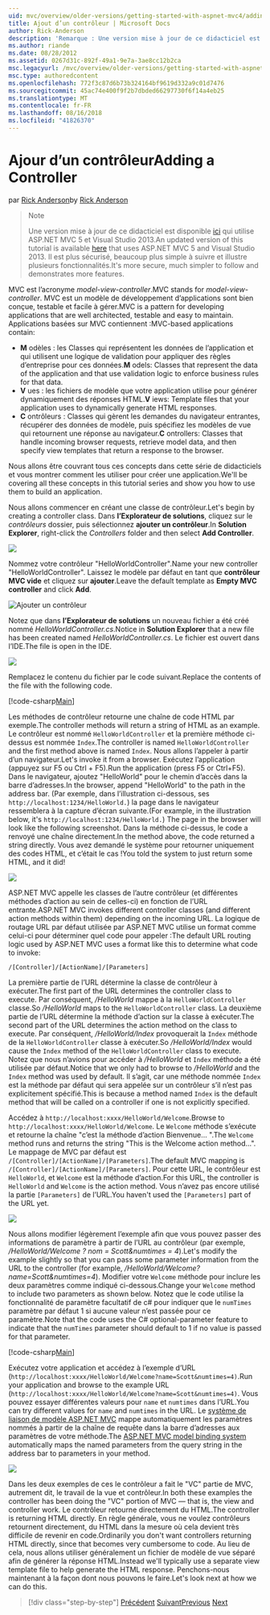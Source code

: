 ```yaml
---
uid: mvc/overview/older-versions/getting-started-with-aspnet-mvc4/adding-a-controller
title: Ajout d’un contrôleur | Microsoft Docs
author: Rick-Anderson
description: 'Remarque : Une version mise à jour de ce didacticiel est disponible ici qui utilise ASP.NET MVC 5 et Visual Studio 2013. Il est plus sécurisé, beaucoup plus simple à suivre et de démonstration...'
ms.author: riande
ms.date: 08/28/2012
ms.assetid: 0267d31c-892f-49a1-9e7a-3ae8cc12b2ca
msc.legacyurl: /mvc/overview/older-versions/getting-started-with-aspnet-mvc4/adding-a-controller
msc.type: authoredcontent
ms.openlocfilehash: 772f3c87d6b73b324164bf9619d332a9c01d7476
ms.sourcegitcommit: 45ac74e400f9f2b7dbded66297730f6f14a4eb25
ms.translationtype: MT
ms.contentlocale: fr-FR
ms.lasthandoff: 08/16/2018
ms.locfileid: "41826370"
---
```

<a name="adding-a-controller"></a><span data-ttu-id="25479-104">Ajour d’un contrôleur</span><span class="sxs-lookup"><span data-stu-id="25479-104">Adding a Controller</span></span>
====================
<span data-ttu-id="25479-105">par [Rick Anderson](https://github.com/Rick-Anderson)</span><span class="sxs-lookup"><span data-stu-id="25479-105">by [Rick Anderson](https://github.com/Rick-Anderson)</span></span>

> > [!NOTE]
> > <span data-ttu-id="25479-106">Une version mise à jour de ce didacticiel est disponible [ici](../../getting-started/introduction/getting-started.md) qui utilise ASP.NET MVC 5 et Visual Studio 2013.</span><span class="sxs-lookup"><span data-stu-id="25479-106">An updated version of this tutorial is available [here](../../getting-started/introduction/getting-started.md) that uses ASP.NET MVC 5 and Visual Studio 2013.</span></span> <span data-ttu-id="25479-107">Il est plus sécurisé, beaucoup plus simple à suivre et illustre plusieurs fonctionnalités.</span><span class="sxs-lookup"><span data-stu-id="25479-107">It's more secure, much simpler to follow and demonstrates more features.</span></span>


<span data-ttu-id="25479-108">MVC est l’acronyme *model-view-controller*.</span><span class="sxs-lookup"><span data-stu-id="25479-108">MVC stands for *model-view-controller*.</span></span> <span data-ttu-id="25479-109">MVC est un modèle de développement d’applications sont bien conçue, testable et facile à gérer.</span><span class="sxs-lookup"><span data-stu-id="25479-109">MVC is a pattern for developing applications that are well architected, testable and easy to maintain.</span></span> <span data-ttu-id="25479-110">Applications basées sur MVC contiennent :</span><span class="sxs-lookup"><span data-stu-id="25479-110">MVC-based applications contain:</span></span>

- <span data-ttu-id="25479-111">**M** odèles : les Classes qui représentent les données de l’application et qui utilisent une logique de validation pour appliquer des règles d’entreprise pour ces données.</span><span class="sxs-lookup"><span data-stu-id="25479-111">**M** odels: Classes that represent the data of the application and that use validation logic to enforce business rules for that data.</span></span>
- <span data-ttu-id="25479-112">**V** ues : les fichiers de modèle que votre application utilise pour générer dynamiquement des réponses HTML.</span><span class="sxs-lookup"><span data-stu-id="25479-112">**V** iews: Template files that your application uses to dynamically generate HTML responses.</span></span>
- <span data-ttu-id="25479-113">**C** ontrôleurs : Classes qui gèrent les demandes du navigateur entrantes, récupérer des données de modèle, puis spécifiez les modèles de vue qui retournent une réponse au navigateur.</span><span class="sxs-lookup"><span data-stu-id="25479-113">**C** ontrollers: Classes that handle incoming browser requests, retrieve model data, and then specify view templates that return a response to the browser.</span></span>

<span data-ttu-id="25479-114">Nous allons être couvrant tous ces concepts dans cette série de didacticiels et vous montrer comment les utiliser pour créer une application.</span><span class="sxs-lookup"><span data-stu-id="25479-114">We'll be covering all these concepts in this tutorial series and show you how to use them to build an application.</span></span>

<span data-ttu-id="25479-115">Nous allons commencer en créant une classe de contrôleur.</span><span class="sxs-lookup"><span data-stu-id="25479-115">Let's begin by creating a controller class.</span></span> <span data-ttu-id="25479-116">Dans **l’Explorateur de solutions**, cliquez sur le *contrôleurs* dossier, puis sélectionnez **ajouter un contrôleur**.</span><span class="sxs-lookup"><span data-stu-id="25479-116">In **Solution Explorer**, right-click the *Controllers* folder and then select **Add Controller**.</span></span>

![](adding-a-controller/_static/image1.png)

<span data-ttu-id="25479-117">Nommez votre contrôleur &quot;HelloWorldController&quot;.</span><span class="sxs-lookup"><span data-stu-id="25479-117">Name your new controller &quot;HelloWorldController&quot;.</span></span> <span data-ttu-id="25479-118">Laissez le modèle par défaut en tant que **contrôleur MVC vide** et cliquez sur **ajouter**.</span><span class="sxs-lookup"><span data-stu-id="25479-118">Leave the default template as **Empty MVC controller** and click **Add**.</span></span>

![Ajouter un contrôleur](adding-a-controller/_static/image2.png)

<span data-ttu-id="25479-120">Notez que dans **l’Explorateur de solutions** un nouveau fichier a été créé nommé *HelloWorldController.cs*.</span><span class="sxs-lookup"><span data-stu-id="25479-120">Notice in **Solution Explorer** that a new file has been created named *HelloWorldController.cs*.</span></span> <span data-ttu-id="25479-121">Le fichier est ouvert dans l’IDE.</span><span class="sxs-lookup"><span data-stu-id="25479-121">The file is open in the IDE.</span></span>

![](adding-a-controller/_static/image3.png)

<span data-ttu-id="25479-122">Remplacez le contenu du fichier par le code suivant.</span><span class="sxs-lookup"><span data-stu-id="25479-122">Replace the contents of the file with the following code.</span></span>

[!code-csharp[Main](adding-a-controller/samples/sample1.cs)]

<span data-ttu-id="25479-123">Les méthodes de contrôleur retourne une chaîne de code HTML par exemple.</span><span class="sxs-lookup"><span data-stu-id="25479-123">The controller methods will return a string of HTML as an example.</span></span> <span data-ttu-id="25479-124">Le contrôleur est nommé `HelloWorldController` et la première méthode ci-dessus est nommée `Index`.</span><span class="sxs-lookup"><span data-stu-id="25479-124">The controller is named `HelloWorldController` and the first method above is named `Index`.</span></span> <span data-ttu-id="25479-125">Nous allons l’appeler à partir d’un navigateur.</span><span class="sxs-lookup"><span data-stu-id="25479-125">Let's invoke it from a browser.</span></span> <span data-ttu-id="25479-126">Exécutez l’application (appuyez sur F5 ou Ctrl + F5).</span><span class="sxs-lookup"><span data-stu-id="25479-126">Run the application (press F5 or Ctrl+F5).</span></span> <span data-ttu-id="25479-127">Dans le navigateur, ajoutez &quot;HelloWorld&quot; pour le chemin d’accès dans la barre d’adresses.</span><span class="sxs-lookup"><span data-stu-id="25479-127">In the browser, append &quot;HelloWorld&quot; to the path in the address bar.</span></span> <span data-ttu-id="25479-128">(Par exemple, dans l’illustration ci-dessous, ses `http://localhost:1234/HelloWorld.`) la page dans le navigateur ressemblera à la capture d’écran suivante.</span><span class="sxs-lookup"><span data-stu-id="25479-128">(For example, in the illustration below, it's `http://localhost:1234/HelloWorld.`) The page in the browser will look like the following screenshot.</span></span> <span data-ttu-id="25479-129">Dans la méthode ci-dessus, le code a renvoyé une chaîne directement.</span><span class="sxs-lookup"><span data-stu-id="25479-129">In the method above, the code returned a string directly.</span></span> <span data-ttu-id="25479-130">Vous avez demandé le système pour retourner uniquement des codes HTML, et c’était le cas !</span><span class="sxs-lookup"><span data-stu-id="25479-130">You told the system to just return some HTML, and it did!</span></span>

![](adding-a-controller/_static/image4.png)

<span data-ttu-id="25479-131">ASP.NET MVC appelle les classes de l’autre contrôleur (et différentes méthodes d’action au sein de celles-ci) en fonction de l’URL entrante.</span><span class="sxs-lookup"><span data-stu-id="25479-131">ASP.NET MVC invokes different controller classes (and different action methods within them) depending on the incoming URL.</span></span> <span data-ttu-id="25479-132">La logique de routage URL par défaut utilisée par ASP.NET MVC utilise un format comme celui-ci pour déterminer quel code pour appeler :</span><span class="sxs-lookup"><span data-stu-id="25479-132">The default URL routing logic used by ASP.NET MVC uses a format like this to determine what code to invoke:</span></span>

`/[Controller]/[ActionName]/[Parameters]`

<span data-ttu-id="25479-133">La première partie de l’URL détermine la classe de contrôleur à exécuter.</span><span class="sxs-lookup"><span data-stu-id="25479-133">The first part of the URL determines the controller class to execute.</span></span> <span data-ttu-id="25479-134">Par conséquent, */HelloWorld* mappe à la `HelloWorldController` classe.</span><span class="sxs-lookup"><span data-stu-id="25479-134">So */HelloWorld* maps to the `HelloWorldController` class.</span></span> <span data-ttu-id="25479-135">La deuxième partie de l’URL détermine la méthode d’action sur la classe à exécuter.</span><span class="sxs-lookup"><span data-stu-id="25479-135">The second part of the URL determines the action method on the class to execute.</span></span> <span data-ttu-id="25479-136">Par conséquent, */HelloWorld/Index* provoquerait la `Index` méthode de la `HelloWorldController` classe à exécuter.</span><span class="sxs-lookup"><span data-stu-id="25479-136">So */HelloWorld/Index* would cause the `Index` method of the `HelloWorldController` class to execute.</span></span> <span data-ttu-id="25479-137">Notez que nous n’avions pour accéder à */HelloWorld* et `Index` méthode a été utilisée par défaut.</span><span class="sxs-lookup"><span data-stu-id="25479-137">Notice that we only had to browse to */HelloWorld* and the `Index` method was used by default.</span></span> <span data-ttu-id="25479-138">Il s’agit, car une méthode nommée `Index` est la méthode par défaut qui sera appelée sur un contrôleur s’il n’est pas explicitement spécifié.</span><span class="sxs-lookup"><span data-stu-id="25479-138">This is because a method named `Index` is the default method that will be called on a controller if one is not explicitly specified.</span></span>

<span data-ttu-id="25479-139">Accédez à `http://localhost:xxxx/HelloWorld/Welcome`.</span><span class="sxs-lookup"><span data-stu-id="25479-139">Browse to `http://localhost:xxxx/HelloWorld/Welcome`.</span></span> <span data-ttu-id="25479-140">Le `Welcome` méthode s’exécute et retourne la chaîne &quot;c’est la méthode d’action Bienvenue... &quot;.</span><span class="sxs-lookup"><span data-stu-id="25479-140">The `Welcome` method runs and returns the string &quot;This is the Welcome action method...&quot;.</span></span> <span data-ttu-id="25479-141">Le mappage de MVC par défaut est `/[Controller]/[ActionName]/[Parameters]`.</span><span class="sxs-lookup"><span data-stu-id="25479-141">The default MVC mapping is `/[Controller]/[ActionName]/[Parameters]`.</span></span> <span data-ttu-id="25479-142">Pour cette URL, le contrôleur est `HelloWorld`, et `Welcome` est la méthode d’action.</span><span class="sxs-lookup"><span data-stu-id="25479-142">For this URL, the controller is `HelloWorld` and `Welcome` is the action method.</span></span> <span data-ttu-id="25479-143">Vous n’avez pas encore utilisé la partie `[Parameters]` de l’URL.</span><span class="sxs-lookup"><span data-stu-id="25479-143">You haven't used the `[Parameters]` part of the URL yet.</span></span>

![](adding-a-controller/_static/image5.png)

<span data-ttu-id="25479-144">Nous allons modifier légèrement l’exemple afin que vous pouvez passer des informations de paramètre à partir de l’URL au contrôleur (par exemple, */HelloWorld/Welcome ? nom = Scott&amp;numtimes = 4*).</span><span class="sxs-lookup"><span data-stu-id="25479-144">Let's modify the example slightly so that you can pass some parameter information from the URL to the controller (for example, */HelloWorld/Welcome?name=Scott&amp;numtimes=4*).</span></span> <span data-ttu-id="25479-145">Modifier votre `Welcome` méthode pour inclure les deux paramètres comme indiqué ci-dessous.</span><span class="sxs-lookup"><span data-stu-id="25479-145">Change your `Welcome` method to include two parameters as shown below.</span></span> <span data-ttu-id="25479-146">Notez que le code utilise la fonctionnalité de paramètre facultatif de c# pour indiquer que le `numTimes` paramètre par défaut 1 si aucune valeur n’est passée pour ce paramètre.</span><span class="sxs-lookup"><span data-stu-id="25479-146">Note that the code uses the C# optional-parameter feature to indicate that the `numTimes` parameter should default to 1 if no value is passed for that parameter.</span></span>

[!code-csharp[Main](adding-a-controller/samples/sample2.cs)]

<span data-ttu-id="25479-147">Exécutez votre application et accédez à l’exemple d’URL (`http://localhost:xxxx/HelloWorld/Welcome?name=Scott&numtimes=4)`.</span><span class="sxs-lookup"><span data-stu-id="25479-147">Run your application and browse to the example URL (`http://localhost:xxxx/HelloWorld/Welcome?name=Scott&numtimes=4)`.</span></span> <span data-ttu-id="25479-148">Vous pouvez essayer différentes valeurs pour `name` et `numtimes` dans l’URL.</span><span class="sxs-lookup"><span data-stu-id="25479-148">You can try different values for `name` and `numtimes` in the URL.</span></span> <span data-ttu-id="25479-149">Le [système de liaison de modèle ASP.NET MVC](http://odetocode.com/Blogs/scott/archive/2009/04/27/6-tips-for-asp-net-mvc-model-binding.aspx) mappe automatiquement les paramètres nommés à partir de la chaîne de requête dans la barre d’adresses aux paramètres de votre méthode.</span><span class="sxs-lookup"><span data-stu-id="25479-149">The [ASP.NET MVC model binding system](http://odetocode.com/Blogs/scott/archive/2009/04/27/6-tips-for-asp-net-mvc-model-binding.aspx) automatically maps the named parameters from the query string in the address bar to parameters in your method.</span></span>

![](adding-a-controller/_static/image6.png)

<span data-ttu-id="25479-150">Dans les deux exemples de ces le contrôleur a fait le &quot;VC&quot; partie de MVC, autrement dit, le travail de la vue et contrôleur.</span><span class="sxs-lookup"><span data-stu-id="25479-150">In both these examples the controller has been doing the &quot;VC&quot; portion of MVC — that is, the view and controller work.</span></span> <span data-ttu-id="25479-151">Le contrôleur retourne directement du HTML.</span><span class="sxs-lookup"><span data-stu-id="25479-151">The controller is returning HTML directly.</span></span> <span data-ttu-id="25479-152">En règle générale, vous ne voulez contrôleurs retournent directement, du HTML dans la mesure où cela devient très difficile de revenir en code.</span><span class="sxs-lookup"><span data-stu-id="25479-152">Ordinarily you don't want controllers returning HTML directly, since that becomes very cumbersome to code.</span></span> <span data-ttu-id="25479-153">Au lieu de cela, nous allons utiliser généralement un fichier de modèle de vue séparé afin de générer la réponse HTML.</span><span class="sxs-lookup"><span data-stu-id="25479-153">Instead we'll typically use a separate view template file to help generate the HTML response.</span></span> <span data-ttu-id="25479-154">Penchons-nous maintenant à la façon dont nous pouvons le faire.</span><span class="sxs-lookup"><span data-stu-id="25479-154">Let's look next at how we can do this.</span></span>

> [!div class="step-by-step"]
> <span data-ttu-id="25479-155">[Précédent](intro-to-aspnet-mvc-4.md)
> [Suivant](adding-a-view.md)</span><span class="sxs-lookup"><span data-stu-id="25479-155">[Previous](intro-to-aspnet-mvc-4.md)
[Next](adding-a-view.md)</span></span>
